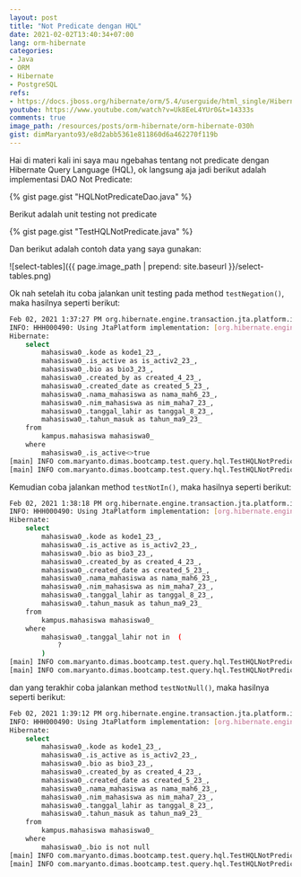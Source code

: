 ```yaml
---
layout: post
title: "Not Predicate dengan HQL"
date: 2021-02-02T13:40:34+07:00
lang: orm-hibernate
categories:
- Java
- ORM
- Hibernate
- PostgreSQL
refs: 
- https://docs.jboss.org/hibernate/orm/5.4/userguide/html_single/Hibernate_User_Guide.html#hql-not-predicate
youtube: https://www.youtube.com/watch?v=Uk8EeL4YUr0&t=14333s
comments: true
image_path: /resources/posts/orm-hibernate/orm-hibernate-030h
gist: dimMaryanto93/e8d2abb5361e811860d6a462270f119b
---
```


Hai di materi kali ini saya mau ngebahas tentang not predicate dengan Hibernate Query Language (HQL), ok langsung aja jadi berikut adalah implementasi DAO Not Predicate:

{% gist page.gist "HQLNotPredicateDao.java" %}

Berikut adalah unit testing not predicate

{% gist page.gist "TestHQLNotPredicate.java" %}

Dan berikut adalah contoh data yang saya gunakan:

![select-tables]({{ page.image_path | prepend: site.baseurl }}/select-tables.png)

Ok nah setelah itu coba jalankan unit testing pada method `testNegation()`, maka hasilnya seperti berikut:

```bash
Feb 02, 2021 1:37:27 PM org.hibernate.engine.transaction.jta.platform.internal.JtaPlatformInitiator initiateService
INFO: HHH000490: Using JtaPlatform implementation: [org.hibernate.engine.transaction.jta.platform.internal.NoJtaPlatform]
Hibernate: 
    select
        mahasiswa0_.kode as kode1_23_,
        mahasiswa0_.is_active as is_activ2_23_,
        mahasiswa0_.bio as bio3_23_,
        mahasiswa0_.created_by as created_4_23_,
        mahasiswa0_.created_date as created_5_23_,
        mahasiswa0_.nama_mahasiswa as nama_mah6_23_,
        mahasiswa0_.nim_mahasiswa as nim_maha7_23_,
        mahasiswa0_.tanggal_lahir as tanggal_8_23_,
        mahasiswa0_.tahun_masuk as tahun_ma9_23_ 
    from
        kampus.mahasiswa mahasiswa0_ 
    where
        mahasiswa0_.is_active<>true
[main] INFO com.maryanto.dimas.bootcamp.test.query.hql.TestHQLNotPredicate - data: [Mahasiswa(kode=2, nim=10511150, nama=Test Failed, thnMasuk=2015, tglLahir=1999-09-09, createdDate=2021-01-06T14:36:27.766230, createdBy=admin, active=false, biodata=null)]
[main] INFO com.maryanto.dimas.bootcamp.test.query.hql.TestHQLNotPredicate - destroy hibernate session!
```

Kemudian coba jalankan method `testNotIn()`, maka hasilnya seperti berikut:

```bash
Feb 02, 2021 1:38:18 PM org.hibernate.engine.transaction.jta.platform.internal.JtaPlatformInitiator initiateService
INFO: HHH000490: Using JtaPlatform implementation: [org.hibernate.engine.transaction.jta.platform.internal.NoJtaPlatform]
Hibernate: 
    select
        mahasiswa0_.kode as kode1_23_,
        mahasiswa0_.is_active as is_activ2_23_,
        mahasiswa0_.bio as bio3_23_,
        mahasiswa0_.created_by as created_4_23_,
        mahasiswa0_.created_date as created_5_23_,
        mahasiswa0_.nama_mahasiswa as nama_mah6_23_,
        mahasiswa0_.nim_mahasiswa as nim_maha7_23_,
        mahasiswa0_.tanggal_lahir as tanggal_8_23_,
        mahasiswa0_.tahun_masuk as tahun_ma9_23_ 
    from
        kampus.mahasiswa mahasiswa0_ 
    where
        mahasiswa0_.tanggal_lahir not in  (
            ?
        )
[main] INFO com.maryanto.dimas.bootcamp.test.query.hql.TestHQLNotPredicate - data: [Mahasiswa(kode=1, nim=10511148, nama=Dimas Maryanto, thnMasuk=2015, tglLahir=1999-09-09, createdDate=2021-01-06T14:36:27.766230, createdBy=admin, active=true, biodata=null), Mahasiswa(kode=2, nim=10511150, nama=Test Failed, thnMasuk=2015, tglLahir=1999-09-09, createdDate=2021-01-06T14:36:27.766230, createdBy=admin, active=false, biodata=null)]
[main] INFO com.maryanto.dimas.bootcamp.test.query.hql.TestHQLNotPredicate - destroy hibernate session!
```

dan yang terakhir coba jalankan method `testNotNull()`, maka hasilnya seperti berikut:

```bash
Feb 02, 2021 1:39:12 PM org.hibernate.engine.transaction.jta.platform.internal.JtaPlatformInitiator initiateService
INFO: HHH000490: Using JtaPlatform implementation: [org.hibernate.engine.transaction.jta.platform.internal.NoJtaPlatform]
Hibernate: 
    select
        mahasiswa0_.kode as kode1_23_,
        mahasiswa0_.is_active as is_activ2_23_,
        mahasiswa0_.bio as bio3_23_,
        mahasiswa0_.created_by as created_4_23_,
        mahasiswa0_.created_date as created_5_23_,
        mahasiswa0_.nama_mahasiswa as nama_mah6_23_,
        mahasiswa0_.nim_mahasiswa as nim_maha7_23_,
        mahasiswa0_.tanggal_lahir as tanggal_8_23_,
        mahasiswa0_.tahun_masuk as tahun_ma9_23_ 
    from
        kampus.mahasiswa mahasiswa0_ 
    where
        mahasiswa0_.bio is not null
[main] INFO com.maryanto.dimas.bootcamp.test.query.hql.TestHQLNotPredicate - data: []
[main] INFO com.maryanto.dimas.bootcamp.test.query.hql.TestHQLNotPredicate - destroy hibernate session!
```